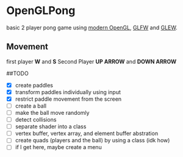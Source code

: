 # OpenGLPong

basic 2 player pong game using [modern OpenGL](https://en.wikibooks.org/wiki/OpenGL_Programming/Modern_OpenGL_Introduction), [GLFW](http://www.glfw.org/)  and [GLEW](http://glew.sourceforge.net/).

## Movement
first player **W** and **S**
Second Player **UP ARROW** and **DOWN ARROW**

##TODO
- [x] create paddles
- [x] transform paddles individually using input
- [x] restrict paddle movement from the screen
- [ ] create a ball
- [ ] make the ball move randomly
- [ ] detect collisions
- [ ] separate shader into a class
- [ ] vertex buffer, vertex array, and element buffer abstration
- [ ] create quads (players and the ball) by using a class (idk how)
- [ ] if I get here, maybe create a menu

